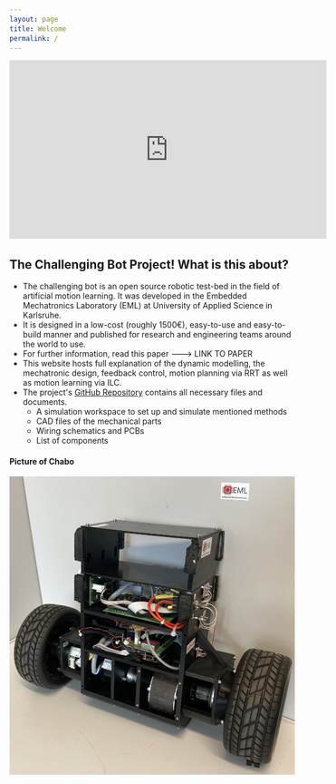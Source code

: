 ```yaml
---
layout: page
title: Welcome
permalink: /
---
```


<iframe width="560" height="315" src="https://www.youtube.com/embed/HTC0nIvOKmA" title="YouTube video player" frameborder="0" allow="accelerometer; autoplay; clipboard-write; encrypted-media; gyroscope; picture-in-picture" allowfullscreen></iframe>


## The Challenging Bot Project! What is this about? 
- The challenging bot is an open source robotic test-bed in the field of artificial motion learning. It was developed in the Embedded Mechatronics Laboratory (EML) at University of Applied Science in Karlsruhe.
- It is designed in a low-cost (roughly 1500€), easy-to-use and easy-to-build manner and published for research and engineering teams around the world to use. 
- For further information, read this paper ---> LINK TO PAPER
- This website hosts full explanation of the dynamic modelling, the mechatronic design, feedback control, motion planning via RRT as well as motion learning via ILC.
- The project's [GitHub Repository](https://github.com/alessandro-papa/challenging_bot) contains all necessary files and documents.
  - A simulation workspace to set up and simulate mentioned methods
  - CAD files of the mechanical parts
  - Wiring schematics and PCBs
  - List of components

#### Picture of Chabo

![Challenging Bot](../assets/img/chabo.JPG)